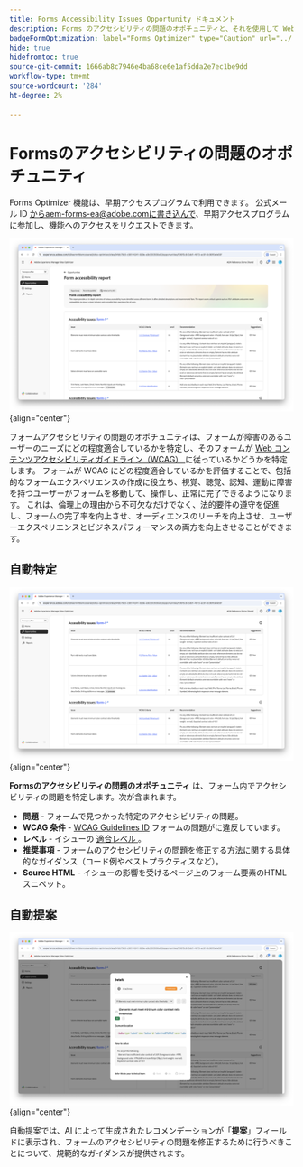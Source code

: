 ```yaml
---
title: Forms Accessibility Issues Opportunity ドキュメント
description: Forms のアクセシビリティの問題のオポチュニティと、それを使用して Web サイト上での Forms のアクセシビリティとユーザーエクスペリエンスを向上させる方法について説明します。
badgeFormOptimization: label="Forms Optimizer" type="Caution" url="../../opportunity-types/form-optimization.md" tooltip="Forms Optimizer"
hide: true
hidefromtoc: true
source-git-commit: 1666ab8c7946e4ba68ce6e1af5dda2e7ec1be9dd
workflow-type: tm+mt
source-wordcount: '284'
ht-degree: 2%

---
```



# Formsのアクセシビリティの問題のオポチュニティ

<span class="preview"> Forms Optimizer 機能は、早期アクセスプログラムで利用できます。 公式メール ID からaem-forms-ea@adobe.comに書き込んで、早期アクセスプログラムに参加し、機能へのアクセスをリクエストできます。</span>

![Formsのアクセシビリティの問題のオポチュニティ ](./assets/forms-accessibility-issues/hero.png){align="center"}

フォームアクセシビリティの問題のオポチュニティは、フォームが障害のあるユーザーのニーズにどの程度適合しているかを特定し、そのフォームが [Web コンテンツアクセシビリティガイドライン（WCAG） ](https://www.w3.org/TR/WCAG21/) に従っているかどうかを特定します。 フォームが WCAG にどの程度適合しているかを評価することで、包括的なフォームエクスペリエンスの作成に役立ち、視覚、聴覚、認知、運動に障害を持つユーザーがフォームを移動して、操作し、正常に完了できるようになります。 これは、倫理上の理由から不可欠なだけでなく、法的要件の遵守を促進し、フォームの完了率を向上させ、オーディエンスのリーチを向上させ、ユーザーエクスペリエンスとビジネスパフォーマンスの両方を向上させることができます。

## 自動特定

![ フォームのアクセシビリティの問題の自動識別 ](./assets/forms-accessibility-issues/auto-identify.png){align="center"}

**Formsのアクセシビリティの問題のオポチュニティ** は、フォーム内でアクセシビリティの問題を特定します。次が含まれます。

* **問題** - フォームで見つかった特定のアクセシビリティの問題。
* **WCAG 条件** - [WCAG Guidelines ID](https://www.w3.org/TR/WCAG21/) フォームの問題がに違反しています。
* **レベル** - イシューの [ 適合レベル ](https://www.w3.org/WAI/WCAG21/Understanding/conformance#levels)。
* **推奨事項** - フォームのアクセシビリティの問題を修正する方法に関する具体的なガイダンス（コード例やベストプラクティスなど）。
* **Source HTML** - イシューの影響を受けるページ上のフォーム要素のHTML スニペット。

## 自動提案

![ フォームのアクセシビリティの問題を自動提案 ](./assets/forms-accessibility-issues/auto-suggest.png){align="center"}

自動提案では、AI によって生成されたレコメンデーションが「**提案**」フィールドに表示され、フォームのアクセシビリティの問題を修正するために行うべきことについて、規範的なガイダンスが提供されます。

<!-- 

## Auto-optimize

[!BADGE Ultimate]{type=Positive tooltip="Ultimate"}

![Auto-optimize forms accessibility issues](./assets/accessibility-issues/auto-optimize.png){align="center"}

Sites Optimizer Ultimate adds the ability to deploy auto-optimization for the form accessibility issues found.

>[!BEGINTABS]

>[!TAB Deploy optimization]

{{auto-optimize-deploy-optimization-slack}}

>[!TAB Request approval]

{{auto-optimize-request-approval}}

>[!ENDTABS]
-->

